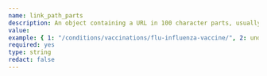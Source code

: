 ```yaml
---
name: link_path_parts
description: An object containing a URL in 100 character parts, usually the href attribute of a link. This is stored like this to get around the 100 character limit on attribute values - many URLs are longer than this. Regardless of the length of the URL, the object will always contain 5 key/value pairs. If the URL is less than 500 characters, unused key/value pairs will be undefined. If the URL is longer than 500 characters, the extra characters will be lost.
value:
example: { 1: "/conditions/vaccinations/flu-influenza-vaccine/", 2: undefined, 3: undefined, 4: undefined, 5: undefined }
required: yes
type: string
redact: false
---
```

